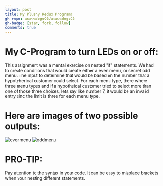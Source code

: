 ```yaml
---
layout: post
title: My Plushy Redux Program!
gh-repo: asawadogo98/asawadogo98
gh-badge: [star, fork, follow]
comments: true
---
```

# My C-Program to turn LEDs on or off: 
  This assignment was a mental exercise on nested "if" statements. We had to create conditions that would create either a even menu, or secret odd menu. The input to determine that would be based on the number that a hypotyherical customer could select. For each menu type, there where three menu types and if a hypotheical customer tried to select more than one of those three choices, lets say like number 7, it would be an invalid entry sinc the limit is three for each menu type. 
# Here are images of two possible outputs:
![evenmenu](https://asawadogo98.github.io/assets/img/on.png)
![oddmenu](https://asawadogo98.github.io/assets/img/on.png)
# PRO-TIP:
Pay attention to the syntax in your code. It can be easy to misplace brackets when your nesting different statements. 
